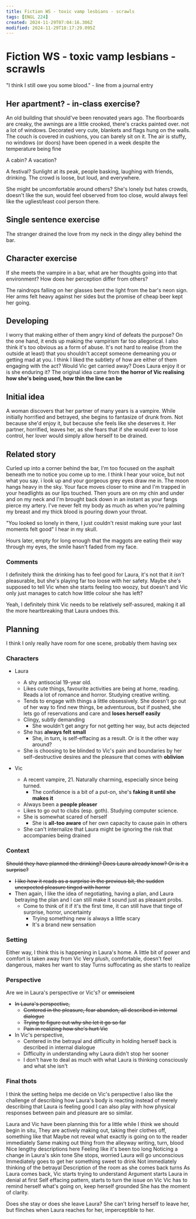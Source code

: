 ```yaml
---
title: Fiction WS - toxic vamp lesbians - scrawls
tags: [ENGL 224]
created: 2024-11-29T07:04:16.306Z
modified: 2024-11-29T18:17:29.095Z
---
```


# Fiction WS - toxic vamp lesbians - scrawls

"I think I still owe you some blood." - line from a journal entry

## Her apartment? - in-class exercise?
An old building that should've been renovated years ago. The floorboards are creaky, the awnings are a little crooked, there's cracks painted over. not a lot of windows. Decorated very cute, blankets and flags hung on the walls. The couch is covered in cushions, you can barely sit on it. The air is stuffy, no windows (or doors) have been opened in a week despite the temperature being fine

A cabin? A vacation?

A festival? Sunlight at its peak, people basking, laughing with friends, drinking. The crowd is loose, but loud, and everywhere.

She might be uncomfortable around others? She's lonely but hates crowds, doesn't like the sun, would feel observed from too close, would always feel like the ugliest/least cool person there.

## Single sentence exercise
The stranger drained the love from my neck in the dingy alley behind the bar.

## Character exercise
If she meets the vampire in a bar, what are her thoughts going into that environment? How does her perception differ from others?

The raindrops falling on her glasses bent the light from the bar's neon sign. Her arms felt heavy against her sides but the promise of cheap beer kept her going.

## Developing
I worry that making either of them angry kind of defeats the purpose?
On the one hand, it ends up making the vampirism far too allegorical.
I also think it's too obvious as a form of abuse. It's not hard to realise (from the outside at least) that you shouldn't accept someone demeaning you or getting mad at you. I think I liked the subtlety of how are either of them engaging with the act? Would Vic get carried away? Does Laura enjoy it or is she enduring it? The original idea came from **the horror of Vic realising how she's being used, how thin the line can be**

## Initial idea
A woman discovers that her partner of many years is a vampire. While initially horrified and betrayed, she begins to fantasize of drunk from. Not because she'd enjoy it, but because she feels like she deserves it. Her partner, horrified, leaves her, as she fears that if she would ever to lose control, her lover would simply allow herself to be drained.

## Related story
Curled up into a corner behind the bar, I'm too focused on the asphalt beneath me to notice you come up to me. I think I hear your voice, but not what you say. i look up and your gorgeous grey eyes draw me in. The moon hangs heavy in the sky. Your face moves closer to mine and I'm trapped in your headlights as our lips touched. Then yours are on my chin and under and on my neck and I'm brought back down in an instant as your fangs pierce my artery. I've never felt my body as much as when you're palming my breast and my thick blood is pouring down your throat.

"You looked so lonely in there, I just couldn't resist making sure your last moments felt good" I hear in my skull.

Hours later, empty for long enough that the maggots are eating their way through my eyes, the smile hasn't faded from my face.

### Comments
I definitely think the drinking has to feel good for Laura, it's not that it *isn't* pleasurable, but she's playing far too loose with her safety.
Maybe she's supposed to tell Vic when she starts feeling too woozy, but doesn't and Vic only just manages to catch how little colour she has left?

Yeah, I definitely think Vic needs to be relatively self-assured, making it all the more heartbreaking that Laura undoes this.

## Planning
I think I only really have room for one scene, probably them having sex

### Characters
- Laura
	- A shy antisocial 19-year old. 
	- Likes cute things, favourite activities are being at home, reading. Reads a lot of romance and horror. Studying creative writing.
	- Tends to engage with things a little obsessively. She doesn't go out of her way to find new things, be adventurous, but if pushed, she lets go of reservations and care and **loses herself easily**
	- Clingy, subtly demanding
		- She wouldn't get angry for not getting her way, but acts dejected
	- She has **always felt small**
		- She, in turn, is self-effacing as a result. Or is it the other way around?
	- She is choosing to be blinded to Vic's pain and boundaries by her self-destructive desires and the pleasure that comes with **oblivion**

- Vic
	- A recent vampire, 21. Naturally charming, especially since being turned. 
		- The confidence is a bit of a put-on, she's **faking it until she makes it**
	- Always been a **people pleaser**
	- Likes to go out to clubs (esp. goth). Studying computer science.
	- She is somewhat scared of herself
		- She is **all-too aware** of her own capacity to cause pain in others
	- She can't internalize that Laura might be ignoring the risk that accompanies being drained

### Context
~~Should they have planned the drinking? Does Laura already know? Or is it a surprise?~~
- ~~I like how it reads as a surprise in the previous bit, the sudden unexpected pleasure tinged with horror~~
- Then again, I like the idea of negotiating, having a plan, and Laura betraying the plan and I can still make it sound just as pleasant probs. 
	- Come to think of it if it's the first time, it can still have that tinge of surprise, horror, uncertainty
		- Trying something new is always a little scary
		- It's a brand new sensation

### Setting
Either way, I think this is happening in Laura's home.
A little bit of power and comfort is taken away from Vic
Very plush, comfortable, doesn't feel dangerous, makes her want to stay
Turns suffocating as she starts to realize

### Perspective
Are we in Laura's perspective or Vic's? or ~~omniscient~~
- ~~In Laura's perspective,~~
	- ~~Centered in the pleasure, fear abandon, all described in internal dialogue~~
	- ~~Trying to figure out why she let it go so far~~
	- ~~Pain in realizing how she's hurt Vic~~
- In Vic's perspective,
	- Centered in the betrayal and difficulty in holding herself back is described in internal dialogue
	- Difficulty in understanding why Laura didn't stop her sooner
	- I don't have to deal as much with what Laura is thinking consciously and what she isn't

### Final thots
I think the setting helps me decide on Vic's perspective
I also like the challenge of describing how Laura's body is reacting instead of merely describing that Laura is feeling good
I can also play with how physical responses between pain and pleasure are so similar.

Laura and Vic have been planning this for a little while
I think we should begin in situ, They are actively making out, taking their clothes off, something like that
Maybe not reveal what exactly is going on to the reader immediately
Same making out thing from the alleyway writing, turn, blood
Nice lengthy descriptions here
Feeling like it's been too long
Noticing a change in Laura's skin tone
She stops, worried Laura will go unconscious
Immediately goes to get her something sweet to drink
Not immediately thinking of the betrayal
Description of the room as she comes back turns
As Laura comes back, Vic starts trying to understand
Argument starts
Laura in denial at first
Self effacing pattern, starts to turn the issue on Vic
Vic has to remind herself what's going on, keep herself grounded
She has the moment of clarity.

Does she stay or does she leave Laura?
She can't bring herself to leave her, but flinches when Laura reaches for her, imperceptible to her.
